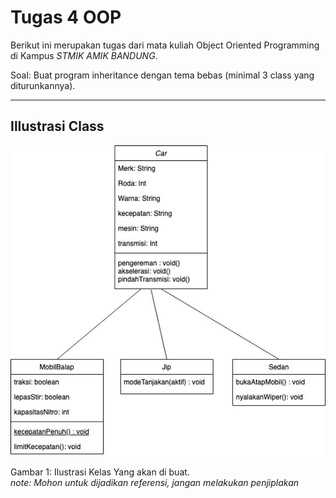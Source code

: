 # Tugas 4 OOP
Berikut ini merupakan tugas dari mata kuliah Object Oriented Programming di Kampus
*STMIK AMIK BANDUNG*.

Soal:
Buat program inheritance dengan tema bebas (minimal 3 class yang diturunkannya).

---
## Illustrasi Class
![Ilustrasi class](../src/images/Diagram_Tugas_4_OOP.jpg "Class Data")

Gambar 1: Ilustrasi Kelas Yang akan di buat.<br>
*note: Mohon untuk dijadikan referensi, jangan melakukan penjiplakan*
